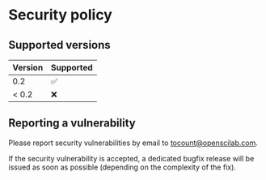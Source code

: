 # Security policy

## Supported versions

| Version       | Supported          |
| ------------- | ------------------ |
| 0.2           | :white_check_mark: |
| < 0.2         | :x:                |

## Reporting a vulnerability

Please report security vulnerabilities by email to [tocount@openscilab.com](mailto:tocount@openscilab.com "tocount@openscilab.com").

If the security vulnerability is accepted, a dedicated bugfix release will be issued as soon as possible (depending on the complexity of the fix).